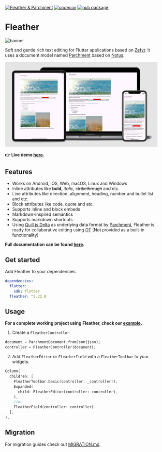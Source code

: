 [![Fleather & Parchment](https://github.com/fleather-editor/fleather/actions/workflows/fleather.yml/badge.svg)](https://github.com/fleather-editor/fleather/actions/workflows/fleather.yml)
[![codecov](https://codecov.io/gh/fleather-editor/fleather/branch/master/graph/badge.svg?token=JRNFZ218FY)](https://codecov.io/gh/fleather-editor/fleather)
[![pub package](https://img.shields.io/pub/v/fleather.svg)](https://pub.dartlang.org/packages/fleather)

# Fleather
![banner](https://github.com/fleather-editor/fleather/branck/master/packages/fleather/images/banner.png)

Soft and gentle rich text editing for Flutter applications based on [Zefyr](https://github.com/memspace/zefyr). It uses a document model named [Parchment](https://github.com/fleather-editor/fleather/tree/master/packages/parchment) based on [Notus](https://github.com/memspace/zefyr/tree/master/packages/notus).

<img src="https://github.com/fleather-editor/fleather/raw/master/packages/fleather/images/screenshot.png" width="1200">

**👉 Live demo [here](https://fleather-editor.github.io/demo).**

## Features
* Works on Android, iOS, Web, macOS, Linux and Windows
* Inline attributes like **bold**, *italic*, ~~strikethrough~~ and etc.
* Line attributes like direction, alignment, heading, number and bullet list and etc.
* Block attributes like code, quote and etc.
* Supports inline and block embeds
* Markdown-inspired semantics
* Supports markdown shortcuts
* Using [Quill.js Delta](https://quilljs.com/docs/delta) as underlying data format by [Parchment](packages/parchment/README.md), Fleather is ready for collaborative editing using [OT](https://en.wikipedia.org/wiki/Operational_transformation) (Not provided as a built-in functionality)

**Full documentation can be found [here](https://fleather-editor.github.io/docs/getting-started/quick-start/).**

## Get started
Add Fleather to your dependencies.
```yaml
dependencies:
  flutter:
    sdk: flutter
  fleather: ^1.22.0
```

## Usage
**For a complete working project using Fleather, check our [example](https://github.com/fleather-editor/fleather/blob/master/packages/fleather/example/lib/main.dart).**

1. Create a `FleatherController`
```dart
document = ParchmentDocument.fromJson(json);
controller = FleatherController(document);
```
2. Add `FleatherEditor` or `FleatherField` with a `FleatherToolbar` to your widgets.
```dart
Column(
  children: [
    FleatherToolbar.basic(controller: _controller!),
    Expanded(
      child: FleatherEditor(controller: controller),
    ),
    //or
    FleatherField(controller: controller)
  ],
),
```

## Migration
For migration guides check out [MIGRATION.md](https://github.com/fleather-editor/fleather/blob/master/MIGRATION.md).

